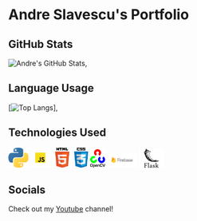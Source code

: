 # Andre Slavescu's Portfolio

## GitHub Stats
![Andre's GitHub Stats](https://github-readme-stats.vercel.app/api?username=AndreSlavescu&show_icons=true&theme=radical),



## Language Usage
[![Top Langs](https://github-readme-stats.vercel.app/api/top-langs/?username=AndreSlavescu&show_icons=true&theme=radical)],



## Technologies Used
[<img src="docs/python.png" width="40px">](https://www.python.org/)
[<img src="docs/JS.png" width="40px">](https://www.javascript.com/)
[<img src="docs/Html5.png" width="40px">](https://developer.mozilla.org/en-US/docs/Web/Guide/HTML/HTML5)
[<img src="docs/css.png" width="28px">](https://developer.mozilla.org/en-US/docs/Web/CSS)
[<img src="docs/openCV.png" width="30px">](https://opencv.org/)
[<img src="docs/firebase.png" width="60px">](https://firebase.google.com/)
[<img src="docs/flask.png" width="50px">](https://flask.palletsprojects.com/en/1.1.x/)



## Socials
Check out my [Youtube](https://www.youtube.com/channel/UCd2fuEpcEU1BfOZKpVW-0ug) channel!




